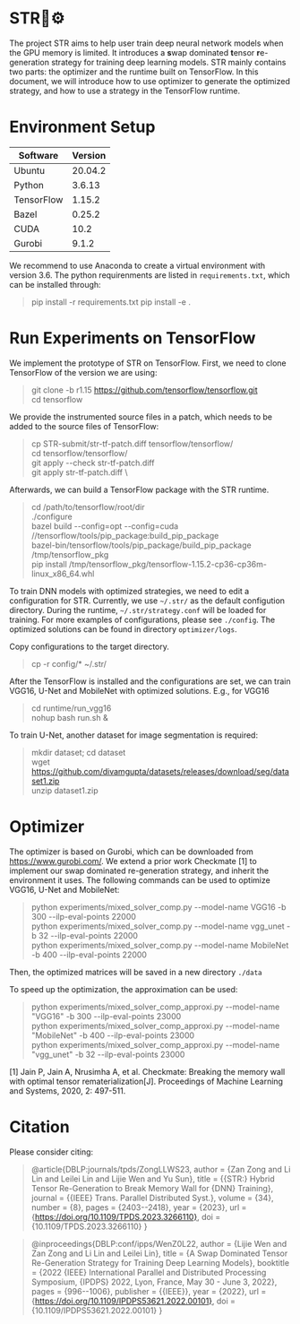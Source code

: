 # STR🚀⚙
The project STR aims to help user train deep neural network models when the GPU memory is limited. It introduces a **s**wap dominated **t**ensor **r**e-generation strategy for training deep learning models. STR mainly contains two parts: the optimizer and the runtime built on TensorFlow. In this document, we will introduce how to use optimizer to generate the optimized strategy, and how to use a strategy in the TensorFlow runtime.

# Environment Setup
| Software   | Version |
|------------|---------|
| Ubuntu     | 20.04.2 |
| Python     | 3.6.13  |
| TensorFlow | 1.15.2  |
| Bazel      | 0.25.2  |
| CUDA       | 10.2    |
| Gurobi     | 9.1.2   |

We recommend to use Anaconda to create a virtual environment with version 3.6. The python requirenments are listed in `requirements.txt`, which can be installed through:
> pip install -r requirements.txt
> pip install -e .

# Run Experiments on TensorFlow
We implement the prototype of STR on TensorFlow. First, we need to clone TensorFlow of the version we are using:
> git clone -b r1.15 https://github.com/tensorflow/tensorflow.git \
> cd tensorflow

We provide the instrumented source files in a patch, which needs to be added to the source files of TensorFlow:
> cp STR-submit/str-tf-patch.diff tensorflow/tensorflow/ \
> cd tensorflow/tensorflow/ \
> git apply --check str-tf-patch.diff \
> git apply str-tf-patch.diff \

Afterwards, we can build a TensorFlow package with the STR runtime.
> cd /path/to/tensorflow/root/dir \
> ./configure \
> bazel build --config=opt --config=cuda //tensorflow/tools/pip_package:build_pip_package \
> bazel-bin/tensorflow/tools/pip_package/build_pip_package /tmp/tensorflow_pkg \
> pip install /tmp/tensorflow_pkg/tensorflow-1.15.2-cp36-cp36m-linux_x86_64.whl

To train DNN models with optimized strategies, we need to edit a configuration for STR. Currently, we use `~/.str/` as the default configution directory. During the runtime, `~/.str/strategy.conf` will be loaded for training. For more examples of configurations, please see `./config`. The optimized solutions can be found in directory `optimizer/logs`.

Copy configurations to the target directory.
> cp -r config/* ~/.str/

After the TensorFlow is installed and the configurations are set, we can train VGG16, U-Net and MobileNet with optimized solutions. E.g., for VGG16
> cd runtime/run_vgg16 \
> nohup bash run.sh &

To train U-Net, another dataset for image segmentation is required:
> mkdir dataset; cd dataset \
> wget https://github.com/divamgupta/datasets/releases/download/seg/dataset1.zip \
> unzip dataset1.zip

# Optimizer
The optimizer is based on Gurobi, which can be downloaded from https://www.gurobi.com/. We extend a prior work Checkmate [1] to implement our swap dominated re-generation strategy, and inherit the environment it uses. The following commands can be used to optimize VGG16, U-Net and MobileNet:

> python experiments/mixed_solver_comp.py --model-name VGG16 -b 300 --ilp-eval-points 22000 \
python experiments/mixed_solver_comp.py --model-name vgg_unet -b 32 --ilp-eval-points 22000 \
python experiments/mixed_solver_comp.py --model-name MobileNet -b 400 --ilp-eval-points 22000

Then, the optimized matrices will be saved in a new directory `./data`

To speed up the optimization, the approximation can be used:
> python experiments/mixed_solver_comp_approxi.py --model-name "VGG16" -b 300 --ilp-eval-points 23000 \
python experiments/mixed_solver_comp_approxi.py --model-name "MobileNet" -b 400 --ilp-eval-points 23000 \
python experiments/mixed_solver_comp_approxi.py --model-name "vgg_unet" -b 32 --ilp-eval-points 23000


[1] Jain P, Jain A, Nrusimha A, et al. Checkmate: Breaking the memory wall with optimal tensor rematerialization[J]. Proceedings of Machine Learning and Systems, 2020, 2: 497-511.

# Citation
Please consider citing:
> @article{DBLP:journals/tpds/ZongLLWS23,
  author       = {Zan Zong and
                  Li Lin and
                  Leilei Lin and
                  Lijie Wen and
                  Yu Sun},
  title        = {{STR:} Hybrid Tensor Re-Generation to Break Memory Wall for {DNN}
                  Training},
  journal      = {{IEEE} Trans. Parallel Distributed Syst.},
  volume       = {34},
  number       = {8},
  pages        = {2403--2418},
  year         = {2023},
  url          = {https://doi.org/10.1109/TPDS.2023.3266110},
  doi          = {10.1109/TPDS.2023.3266110}
}

> @inproceedings{DBLP:conf/ipps/WenZ0L22,
  author       = {Lijie Wen and
                  Zan Zong and
                  Li Lin and
                  Leilei Lin},
  title        = {A Swap Dominated Tensor Re-Generation Strategy for Training Deep Learning
                  Models},
  booktitle    = {2022 {IEEE} International Parallel and Distributed Processing Symposium,
                  {IPDPS} 2022, Lyon, France, May 30 - June 3, 2022},
  pages        = {996--1006},
  publisher    = {{IEEE}},
  year         = {2022},
  url          = {https://doi.org/10.1109/IPDPS53621.2022.00101},
  doi          = {10.1109/IPDPS53621.2022.00101}
}
